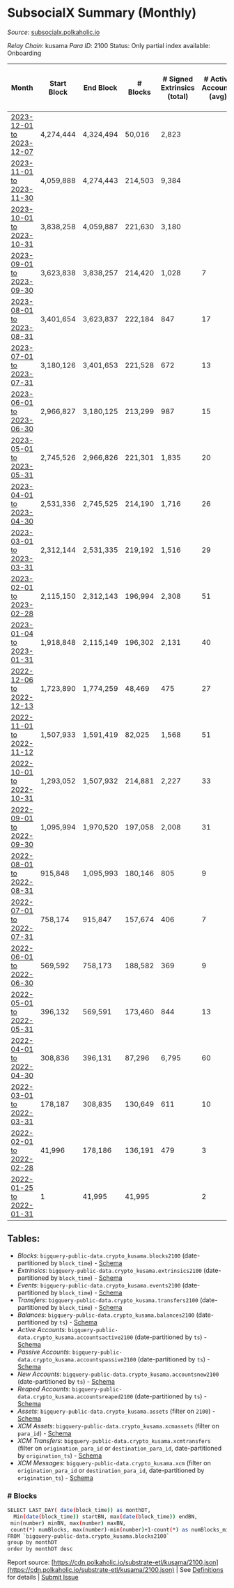 # SubsocialX Summary (Monthly)

_Source_: [subsocialx.polkaholic.io](https://subsocialx.polkaholic.io)

*Relay Chain*: kusama
*Para ID*: 2100
Status: Only partial index available: Onboarding


| Month | Start Block | End Block | # Blocks | # Signed Extrinsics (total) | # Active Accounts (avg) | # Addresses with Balances (max) | Issues |
| ----- | ----------- | --------- | -------- | --------------------------- | ----------------------- | ------------------------------- | ------ |
| [2023-12-01 to 2023-12-07](/kusama/2100-subsocialx/2023-12-31.md) | 4,274,444 | 4,324,494 | 50,016 | 2,823 |  |  | - 35 (0.07%) |   
| [2023-11-01 to 2023-11-30](/kusama/2100-subsocialx/2023-11-30.md) | 4,059,888 | 4,274,443 | 214,503 | 9,384 |  |  | - 53 (0.02%) |   
| [2023-10-01 to 2023-10-31](/kusama/2100-subsocialx/2023-10-31.md) | 3,838,258 | 4,059,887 | 221,630 | 3,180 |  |  | -   |   
| [2023-09-01 to 2023-09-30](/kusama/2100-subsocialx/2023-09-30.md) | 3,623,838 | 3,838,257 | 214,420 | 1,028 | 7 | 33,790 | -   |   
| [2023-08-01 to 2023-08-31](/kusama/2100-subsocialx/2023-08-31.md) | 3,401,654 | 3,623,837 | 222,184 | 847 | 17 |  | -   |   
| [2023-07-01 to 2023-07-31](/kusama/2100-subsocialx/2023-07-31.md) | 3,180,126 | 3,401,653 | 221,528 | 672 | 13 | 33,788 | -   |   
| [2023-06-01 to 2023-06-30](/kusama/2100-subsocialx/2023-06-30.md) | 2,966,827 | 3,180,125 | 213,299 | 987 | 15 | 33,788 | -   |   
| [2023-05-01 to 2023-05-31](/kusama/2100-subsocialx/2023-05-31.md) | 2,745,526 | 2,966,826 | 221,301 | 1,835 | 20 | 33,770 | -   |   
| [2023-04-01 to 2023-04-30](/kusama/2100-subsocialx/2023-04-30.md) | 2,531,336 | 2,745,525 | 214,190 | 1,716 | 26 | 33,766 | -   |   
| [2023-03-01 to 2023-03-31](/kusama/2100-subsocialx/2023-03-31.md) | 2,312,144 | 2,531,335 | 219,192 | 1,516 | 29 | 33,765 | -   |   
| [2023-02-01 to 2023-02-28](/kusama/2100-subsocialx/2023-02-28.md) | 2,115,150 | 2,312,143 | 196,994 | 2,308 | 51 | 33,762 | -   |   
| [2023-01-04 to 2023-01-31](/kusama/2100-subsocialx/2023-01-31.md) | 1,918,848 | 2,115,149 | 196,302 | 2,131 | 40 | 33,759 | -   |   
| [2022-12-06 to 2022-12-13](/kusama/2100-subsocialx/2022-12-31.md) | 1,723,890 | 1,774,259 | 48,469 | 475 | 27 | 33,750 | -  **BROKEN** (3.77%) |   
| [2022-11-01 to 2022-11-12](/kusama/2100-subsocialx/2022-11-30.md) | 1,507,933 | 1,591,419 | 82,025 | 1,568 | 51 | 33,749 | -  **BROKEN** (1.75%) |   
| [2022-10-01 to 2022-10-31](/kusama/2100-subsocialx/2022-10-31.md) | 1,293,052 | 1,507,932 | 214,881 | 2,227 | 33 | 33,749 | -   |   
| [2022-09-01 to 2022-09-30](/kusama/2100-subsocialx/2022-09-30.md) | 1,095,994 | 1,970,520 | 197,058 | 2,008 | 31 | 33,749 | - 677,469 (77.47%) |   
| [2022-08-01 to 2022-08-31](/kusama/2100-subsocialx/2022-08-31.md) | 915,848 | 1,095,993 | 180,146 | 805 | 9 | 33,748 | -   |   
| [2022-07-01 to 2022-07-31](/kusama/2100-subsocialx/2022-07-31.md) | 758,174 | 915,847 | 157,674 | 406 | 7 | 33,745 | -   |   
| [2022-06-01 to 2022-06-30](/kusama/2100-subsocialx/2022-06-30.md) | 569,592 | 758,173 | 188,582 | 369 | 9 | 33,745 | -   |   
| [2022-05-01 to 2022-05-31](/kusama/2100-subsocialx/2022-05-31.md) | 396,132 | 569,591 | 173,460 | 844 | 13 | 33,743 | -   |   
| [2022-04-01 to 2022-04-30](/kusama/2100-subsocialx/2022-04-30.md) | 308,836 | 396,131 | 87,296 | 6,795 | 60 | 33,743 | -   |   
| [2022-03-01 to 2022-03-31](/kusama/2100-subsocialx/2022-03-31.md) | 178,187 | 308,835 | 130,649 | 611 | 10 | 20,426 | -   |   
| [2022-02-01 to 2022-02-28](/kusama/2100-subsocialx/2022-02-28.md) | 41,996 | 178,186 | 136,191 | 479 | 3 | 12,034 | -   |   
| [2022-01-25 to 2022-01-31](/kusama/2100-subsocialx/2022-01-31.md) | 1 | 41,995 | 41,995 |  | 2 | 1 | -   |   

## Tables:

* _Blocks_: `bigquery-public-data.crypto_kusama.blocks2100` (date-partitioned by `block_time`) - [Schema](/schema/balances.json)
* _Extrinsics_: `bigquery-public-data.crypto_kusama.extrinsics2100` (date-partitioned by `block_time`) - [Schema](/schema/extrinsics.json)
* _Events_: `bigquery-public-data.crypto_kusama.events2100` (date-partitioned by `block_time`) - [Schema](/schema/events.json)
* _Transfers_: `bigquery-public-data.crypto_kusama.transfers2100` (date-partitioned by `block_time`) - [Schema](/schema/transfers.json)
* _Balances_: `bigquery-public-data.crypto_kusama.balances2100` (date-partitioned by `ts`) - [Schema](/schema/balances.json)
* _Active Accounts_: `bigquery-public-data.crypto_kusama.accountsactive2100` (date-partitioned by `ts`) - [Schema](/schema/accountsactive.json)
* _Passive Accounts_: `bigquery-public-data.crypto_kusama.accountspassive2100` (date-partitioned by `ts`) - [Schema](/schema/accountspassive.json)
* _New Accounts_: `bigquery-public-data.crypto_kusama.accountsnew2100` (date-partitioned by `ts`) - [Schema](/schema/accountsnew.json)
* _Reaped Accounts_: `bigquery-public-data.crypto_kusama.accountsreaped2100` (date-partitioned by `ts`) - [Schema](/schema/accountsreaped.json)
* _Assets_: `bigquery-public-data.crypto_kusama.assets` (filter on `2100`) - [Schema](/schema/assets.json)
* _XCM Assets_: `bigquery-public-data.crypto_kusama.xcmassets` (filter on `para_id`) - [Schema](/schema/xcmassets.json)
* _XCM Transfers_: `bigquery-public-data.crypto_kusama.xcmtransfers` (filter on `origination_para_id` or `destination_para_id`, date-partitioned by `origination_ts`) - [Schema](/schema/xcmtransfers.json)
* _XCM Messages_: `bigquery-public-data.crypto_kusama.xcm` (filter on `origination_para_id` or `destination_para_id`, date-partitioned by `origination_ts`) - [Schema](/schema/xcm.json)

### # Blocks
```bash
SELECT LAST_DAY( date(block_time)) as monthDT,
  Min(date(block_time)) startBN, max(date(block_time)) endBN, 
 min(number) minBN, max(number) maxBN, 
 count(*) numBlocks, max(number)-min(number)+1-count(*) as numBlocks_missing 
FROM `bigquery-public-data.crypto_kusama.blocks2100` 
group by monthDT 
order by monthDT desc
```


Report source: [https://cdn.polkaholic.io/substrate-etl/kusama/2100.json](https://cdn.polkaholic.io/substrate-etl/kusama/2100.json) | See [Definitions](/DEFINITIONS.md) for details | [Submit Issue](https://github.com/colorfulnotion/substrate-etl/issues)
